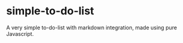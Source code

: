 # simple-to-do-list
A very simple to-do-list with markdown integration, made using pure Javascript. 
